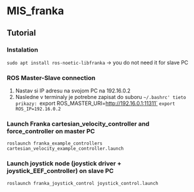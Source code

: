 # MIS_franka

## Tutorial

### Instalation
`sudo apt install ros-noetic-libfranka` -> you do not need it for slave PC


### ROS Master-Slave connection
1. Nastav si IP adresu na svojom PC na 192.16.0.2
2. Nasledne v terminaly je potrebne zapisat do suboru `~/.bashrc' tieto prikazy:
`export ROS_MASTER_URI=http://192.16.0.1:11311`
`export ROS_IP=192.16.0.2`

### Launch Franka cartesian_velocity_controller and force_controller on **master PC**
`roslaunch franka_example_controllers cartesian_velocity_example_controller.launch`

### Launch joystick node (joystick driver + joystick_EEF_controller) on **slave PC**
`roslaunch franka_joystick_control joystick_control.launch`





